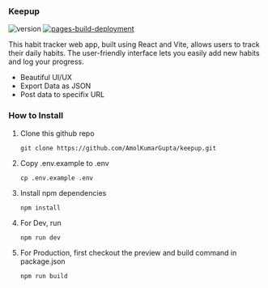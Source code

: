 ### Keepup

![version](https://img.shields.io/endpoint?url=https://raw.githubusercontent.com/AmolKumarGupta/keepup/master/.github/version.json)
[![pages-build-deployment](https://github.com/AmolKumarGupta/keepup/actions/workflows/pages/pages-build-deployment/badge.svg)](https://github.com/AmolKumarGupta/keepup/actions/workflows/pages/pages-build-deployment)

This habit tracker web app, built using React and Vite, allows users to track their daily habits. 
The user-friendly interface lets you easily add new habits and log your progress. 

- Beautiful UI/UX
- Export Data as JSON
- Post data to specifix URL

### How to Install
1. Clone this github repo
   
   ```
   git clone https://github.com/AmolKumarGupta/keepup.git
   ```
2. Copy .env.example to .env
   
   ```
   cp .env.example .env
   ```
3. Install npm dependencies
   
   ```
   npm install
   ```
4. For Dev, run
   
   ```
   npm run dev
   ```
5. For Production, first checkout the preview and build command in package.json
   ```
   npm run build
   ```
